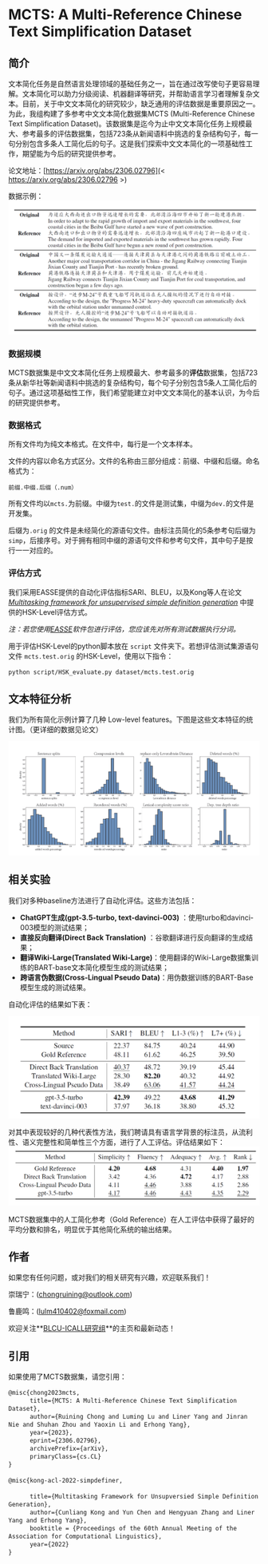 # MCTS: A Multi-Reference Chinese Text Simplification Dataset

## 简介

文本简化任务是自然语言处理领域的基础任务之一，旨在通过改写使句子更容易理解。文本简化可以助力分级阅读、机器翻译等研究，并帮助语言学习者理解复杂文本。目前，关于中文文本简化的研究较少，缺乏通用的评估数据是重要原因之一。为此，我组构建了多参考中文文本简化数据集MCTS (Multi-Reference Chinese Text Simplification Dataset)。该数据集是迄今为止中文文本简化任务上规模最大、参考最多的评估数据集，包括723条从新闻语料中挑选的复杂结构句子，每一句分别包含多条人工简化后的句子。这是我们探索中文文本简化的一项基础性工作，期望能为今后的研究提供参考。

论文地址：[https://arxiv.org/abs/2306.02796](< https://arxiv.org/abs/2306.02796 >)

数据示例：
![alt 数据示例](./image/exp.png)

### 数据规模

MCTS数据集是中文文本简化任务上规模最大、参考最多的**评估**数据集，包括723条从新华社等新闻语料中挑选的复杂结构句，每个句子分别包含5条人工简化后的句子。通过这项基础性工作，我们希望能建立对中文文本简化的基本认识，为今后的研究提供参考。

### 数据格式

所有文件均为纯文本格式。在文件中，每行是一个文本样本。

文件的内容以命名方式区分。文件的名称由三部分组成：前缀、中缀和后缀。命名格式为：

```
前缀.中缀.后缀（.num）
```

所有文件均以``mcts.``为前缀。中缀为``test.``的文件是测试集，中缀为``dev.``的文件是开发集。

后缀为``.orig`` 的文件是未经简化的源语句文件。由标注员简化的5条参考句后缀为``simp``，后接序号。对于拥有相同中缀的源语句文件和参考句文件，其中句子是按行一一对应的。

### 评估方式

我们采用EASSE提供的自动化评估指标SARI、BLEU，以及Kong等人在论文[*Multitasking framework for unsupervised simple definition generation*](https://arxiv.org/abs/2203.12926) 中提供的HSK-Level评估方式。

*注：若您使用[EASSE](https://github.com/feralvam/easse)软件包进行评估，您应该先对所有测试数据执行分词。*

用于评估HSK-Level的python脚本放在 ``script`` 文件夹下。若想评估测试集源语句文件 ``mcts.test.orig`` 的HSK-Level，使用以下指令：

```sh
python script/HSK_evaluate.py dataset/mcts.test.orig
```

## 文本特征分析

我们为所有简化示例计算了几种 Low-level features。下图是这些文本特征的统计图。（更详细的数据见论文）

![alt 评测结果](./image/feature.png)

## 相关实验

我们对多种baseline方法进行了自动化评估。这些方法包括：

- **ChatGPT生成(gpt-3.5-turbo, text-davinci-003)** ：使用turbo和davinci-003模型的测试结果；
- **直接反向翻译(Direct Back Translation)** ：谷歌翻译进行反向翻译的生成结果；
- **翻译Wiki-Large(Translated Wiki-Large)**：使用翻译的Wiki-Large数据集训练的BART-base文本简化模型生成的测试结果；
- **跨语言伪数据(Cross-Lingual Pseudo Data)**：用伪数据训练的BART-Base模型生成的测试结果。

自动化评估的结果如下表：

![alt 评测结果](./image/result1.png)

对其中表现较好的几种代表性方法，我们聘请具有语言学背景的标注员，从流利性、语义完整性和简单性三个方面，进行了人工评估。评估结果如下：
 ![alt 评测结果](./image/result2.png)

MCTS数据集中的人工简化参考（Gold Reference）在人工评估中获得了最好的平均分数和排名，明显优于其他简化系统的输出结果。


## 作者

如果您有任何问题，或对我们的相关研究有兴趣，欢迎联系我们！

崇瑞宁：(chongruining@outlook.com)

鲁鹿鸣：(lulm410402@foxmail.com)

欢迎关注**[BLCU-ICALL研究组](< https://blcuicall.org >)**的主页和最新动态！
 
## 引用

如果使用了MCTS数据集，请您引用：
```
@misc{chong2023mcts,
      title={MCTS: A Multi-Reference Chinese Text Simplification Dataset}, 
      author={Ruining Chong and Luming Lu and Liner Yang and Jinran Nie and Shuhan Zhou and Yaoxin Li and Erhong Yang},
      year={2023},
      eprint={2306.02796},
      archivePrefix={arXiv},
      primaryClass={cs.CL}
}

@misc{kong-acl-2022-simpdefiner,

      title={Multitasking Framework for Unsupversied Simple Definition Generation}, 
      author={Cunliang Kong and Yun Chen and Hengyuan Zhang and Liner Yang and Erhong Yang},
      booktitle = {Proceedings of the 60th Annual Meeting of the Association for Computational Linguistics},     
      year={2022}
}
```

